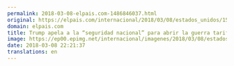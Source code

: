 ```yaml
---
permalink: 2018-03-08-elpais.com-1486846037.html
original: https://elpais.com/internacional/2018/03/08/estados_unidos/1520537702_665172.html#?ref=rss&format=simple&link=link
domain: elpais.com
title: Trump apela a la “seguridad nacional” para abrir la guerra tarifaria
image: https://ep00.epimg.net/internacional/imagenes/2018/03/08/estados_unidos/1520537702_665172_1520538594_rrss_normal.jpg
date: 2018-03-08 22:21:37
translations: en
---
```


